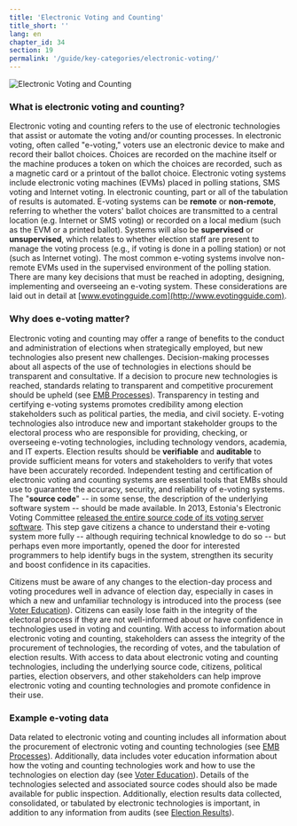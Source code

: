 ```yaml
---
title: 'Electronic Voting and Counting'
title_short: ''
lang: en
chapter_id: 34
section: 19
permalink: '/guide/key-categories/electronic-voting/'
---
```


![Electronic Voting and Counting](/images/inventory/categories/electronic-voting.png)

### What is electronic voting and counting?

Electronic voting and counting refers to the use of electronic technologies that assist or automate the voting and/or counting processes. In electronic voting, often called "e-voting," voters use an electronic device to make and record their ballot choices. Choices are recorded on the machine itself or the machine produces a token on which the choices are recorded, such as a magnetic card or a printout of the ballot choice. Electronic voting systems include electronic voting machines (EVMs) placed in polling stations, SMS voting and Internet voting. In electronic counting, part or all of the tabulation of results is automated. E-voting systems can be **remote** or **non-remote**, referring to whether the voters' ballot choices are transmitted to a central location (e.g. Internet or SMS voting) or recorded on a local medium (such as the EVM or a printed ballot). Systems will also be **supervised** or **unsupervised**, which relates to whether election staff are present to manage the voting process (e.g., if voting is done in a polling station) or not (such as Internet voting). The most common e-voting systems involve non-remote EVMs used in the supervised environment of the polling station. There are many key decisions that must be reached in adopting, designing, implementing and overseeing an e-voting system. These considerations are laid out in detail at [www.evotingguide.com](http://www.evotingguide.com).

### Why does e-voting matter?

Electronic voting and counting may offer a range of benefits to the conduct and administration of elections when strategically employed, but new technologies also present new challenges. Decision-making processes about all aspects of the use of technologies in elections should be transparent and consultative. If a decision to procure new technologies is reached, standards relating to transparent and competitive procurement should be upheld (see [EMB Processes](/en/guide/key-categories/emb-processes/)). Transparency in testing and certifying e-voting systems promotes credibility among election stakeholders such as political parties, the media, and civil society. E-voting technologies also introduce new and important stakeholder groups to the electoral process who are responsible for providing, checking, or overseeing e-voting technologies, including technology vendors, academia, and IT experts. Election results should be **verifiable** and **auditable** to provide sufficient means for voters and stakeholders to verify that votes have been accurately recorded. Independent testing and certification of electronic voting and counting systems are essential tools that EMBs should use to guarantee the accuracy, security, and reliability of e-voting systems. The "**source code**" -- in some sense, the description of the underlying software system -- should be made available. In 2013, Estonia's Electronic Voting Committee [released the entire source code of its voting server software](https://github.com/vvk-ehk/evalimine). This step gave citizens a chance to understand their e-voting system more fully -- although requiring technical knowledge to do so -- but perhaps even more importantly, opened the door for interested programmers to help identify bugs in the system, strengthen its security and boost confidence in its capacities.

Citizens must be aware of any changes to the election-day process and voting procedures well in advance of election day, especially in cases in which a new and unfamiliar technology is introduced into the process (see [Voter Education](/en/guide/key-categories/voter-education/)). Citizens can easily lose faith in the integrity of the electoral process if they are not well-informed about or have confidence in technologies used in voting and counting. With access to information about electronic voting and counting, stakeholders can assess the integrity of the procurement of technologies, the recording of votes, and the tabulation of election results. With access to data about electronic voting and counting technologies, including the underlying source code, citizens, political parties, election observers, and other stakeholders can help improve electronic voting and counting technologies and promote confidence in their use.

### Example e-voting data

Data related to electronic voting and counting includes all information about the procurement of electronic voting and counting technologies (see [EMB Processes](/en/guide/key-categories/emb-processes/)). Additionally, data includes voter education information about how the voting and counting technologies work and how to use the technologies on election day (see [Voter Education](/en/guide/key-categories/voter-education/)). Details of the technologies selected and associated source codes should also be made available for public inspection. Additionally, election results data collected, consolidated, or tabulated by electronic technologies is important, in addition to any information from audits (see [Election Results](/en/guide/key-categories/election-results/)).
